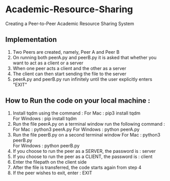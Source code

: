 # Academic-Resource-Sharing
Creating a Peer-to-Peer Academic Resource Sharing System

## Implementation
1. Two Peers are created, namely, Peer A and Peer B
2. On running both peerA.py and peerB.py it is asked that whether you want to act as a client or a server
3. When one peer acts a client and the other as a server
4. The client can then start sending the file to the server
5. peerA.py and peerB.py run infinitely until the user explicitly enters "EXIT" 

## How to Run the code on your local machine :
1. Install tqdm using the command : 
    For Mac : pip3 install tqdm  
    For Windows : pip install tqdm
2. Run the file peerA.py on a terminal window run the following command :
    For Mac : python3 peerA.py
    For Windows : python peerA.py
3. Run the file peerB.py on a second terminal window
    For Mac : python3 peerB.py                            
    For Windows : python peerB.py
4. If you choose to run the peer as a SERVER, the password is : server
5. If you choose to run the peer as a CLIENT, the password is : client
6. Enter the filepath on the client side
7. After the file is transferred, the code starts again from step 4
8. If the peer wishes to exit, enter : EXIT
